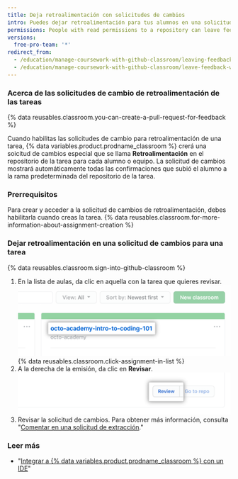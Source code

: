 ```yaml
---
title: Deja retroalimentación con solicitudes de cambios
intro: Puedes dejar retroalimentación para tus alumnos en una solicitud de cambio especial dentro del repositorio de cada tarea.
permissions: People with read permissions to a repository can leave feedback in a pull request for the repository.
versions:
  free-pro-team: '*'
redirect_from:
  - /education/manage-coursework-with-github-classroom/leaving-feedback-in-github
  - /education/manage-coursework-with-github-classroom/leave-feedback-with-pull-requests
---
```


### Acerca de las solicitudes de cambio de retroalimentación de las tareas

{% data reusables.classroom.you-can-create-a-pull-request-for-feedback %}

Cuando habilitas las solicitudes de cambio para retroalimentación de una tarea, {% data variables.product.prodname_classroom %} crerá una soicitud de cambios especial que se llama **Retroalimentación** en el repositorio de la tarea para cada alumno o equipo. La solicitud de cambios mostrará automáticamente todas las confirmaciones que subió el alumno a la rama predeterminada del repositorio de la tarea.

### Prerrequisitos

Para crear y acceder a la solicitud de cambios de retroalimentación, debes habilitarla cuando creas la tarea. {% data reusables.classroom.for-more-information-about-assignment-creation %}

### Dejar retroalimentación en una solicitud de cambios para una tarea

{% data reusables.classroom.sign-into-github-classroom %}
1. En la lista de aulas, da clic en aquella con la tarea que quieres revisar. ![Aula en la lista de aulas de una organización](/assets/images/help/classroom/click-classroom-in-list.png)
{% data reusables.classroom.click-assignment-in-list %}
1. A la derecha de la emisión, da clic en **Revisar**. ![Botón de revisar para la tarea en una lista de emisiones de una tarea](/assets/images/help/classroom/assignments-click-review-button.png)
1. Revisar la solicitud de cambios. Para obtener más información, consulta "[Comentar en una solicitud de extracción](/github/collaborating-with-issues-and-pull-requests/commenting-on-a-pull-request)."

### Leer más

- "[Integrar a {% data variables.product.prodname_classroom %} con un IDE](/education/manage-coursework-with-github-classroom/integrate-github-classroom-with-an-ide)"
